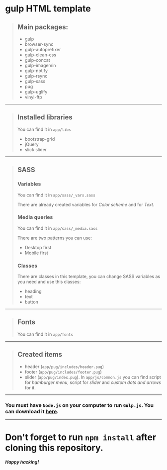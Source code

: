 # gulp HTML template

> ## Main packages:
> - gulp
> - browser-sync
> - gulp-autoprefixer
> - gulp-clean-css
> - gulp-concat
> - gulp-imagemin
> - gulp-notify
> - gulp-rsync
> - gulp-sass
> - pug
> - gulp-uglify
> - vinyl-ftp

---

>## Installed libraries
> You can find it in `app/libs`
> - bootstrap-grid
> - jQuery
> - slick slider

---

>## SASS
>### Variables
> You can find it in `app/sass/_vars.sass`
>
> There are already created variables for *Color scheme* and for *Text*.
>
>### Media queries
> You can find it in `app/sass/_media.sass`
>
> There are two patterns you can use:
> - Desktop first
> - Mobile first
>
>### Classes
> There are classes in this template, you can change SASS variables as you need and use this classes:
> - heading
> - text
> - button

---

>## Fonts
> You can find it in `app/fonts`

---

>## Created items
> - header (`app/pug/includes/header.pug`)
> - footer (`app/pug/includes/footer.pug`)
> - slider (`app/pug/index.pug`).
> In `app/js/common.js` you can find script for *hamburger menu*, script for *slider* and *custom dots and arrows* for it.

--- 

### You must have `Node.js` on your computer to run `Gulp.js`. You can download it [here](https://nodejs.org/en/).

---

# Don't forget to run `npm install` after cloning this repository.

#### *Happy hacking!*
